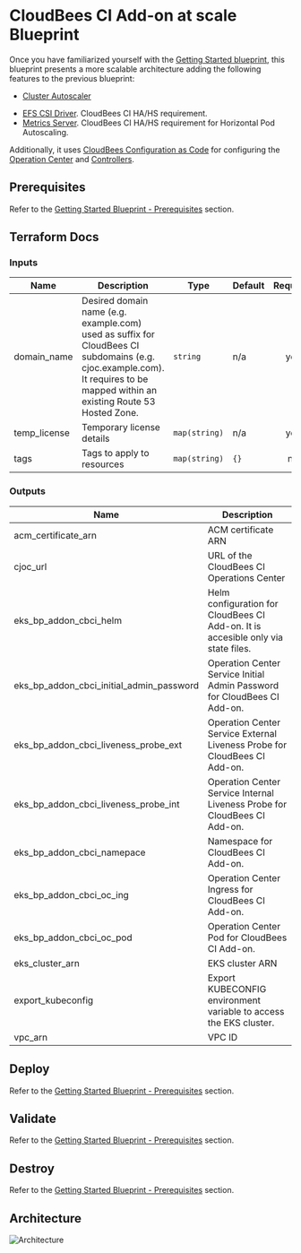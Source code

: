 # CloudBees CI Add-on at scale Blueprint

Once you have familiarized yourself with the [Getting Started blueprint](../01-getting-started/README.md), this blueprint presents a more scalable architecture adding the following features to the previous blueprint:

- [Cluster Autoscaler](https://aws-ia.github.io/terraform-aws-eks-blueprints-addons/main/addons/cluster-autoscaler/)
<!-- - [Node Termination Handler](https://aws-ia.github.io/terraform-aws-eks-blueprints-addons/main/addons/aws-node-termination-handler/) -->
- [EFS CSI Driver](https://aws-ia.github.io/terraform-aws-eks-blueprints-addons/main/addons/aws-efs-csi-driver/). CloudBees CI HA/HS requirement.
- [Metrics Server](https://aws-ia.github.io/terraform-aws-eks-blueprints-addons/main/addons/aws-efs-csi-driver/). CloudBees CI HA/HS requirement for Horizontal Pod Autoscaling.

Additionally, it uses [CloudBees Configuration as Code](https://docs.cloudbees.com/docs/cloudbees-ci/latest/casc-oc/casc-intro) for configuring the [Operation Center](https://docs.cloudbees.com/docs/cloudbees-ci/latest/casc-oc/) and [Controllers](https://docs.cloudbees.com/docs/cloudbees-ci/latest/casc-controller/).

## Prerequisites

Refer to the [Getting Started Blueprint - Prerequisites](../01-getting-started/README.md#prerequisites) section.

## Terraform Docs

<!-- BEGIN_TF_DOCS -->
### Inputs

| Name | Description | Type | Default | Required |
|------|-------------|------|---------|:--------:|
| domain_name | Desired domain name (e.g. example.com) used as suffix for CloudBees CI subdomains (e.g. cjoc.example.com). It requires to be mapped within an existing Route 53 Hosted Zone. | `string` | n/a | yes |
| temp_license | Temporary license details | `map(string)` | n/a | yes |
| tags | Tags to apply to resources | `map(string)` | `{}` | no |

### Outputs

| Name | Description |
|------|-------------|
| acm_certificate_arn | ACM certificate ARN |
| cjoc_url | URL of the CloudBees CI Operations Center |
| eks_bp_addon_cbci_helm | Helm configuration for CloudBees CI Add-on. It is accesible only via state files. |
| eks_bp_addon_cbci_initial_admin_password | Operation Center Service Initial Admin Password for CloudBees CI Add-on. |
| eks_bp_addon_cbci_liveness_probe_ext | Operation Center Service External Liveness Probe for CloudBees CI Add-on. |
| eks_bp_addon_cbci_liveness_probe_int | Operation Center Service Internal Liveness Probe for CloudBees CI Add-on. |
| eks_bp_addon_cbci_namepace | Namespace for CloudBees CI Add-on. |
| eks_bp_addon_cbci_oc_ing | Operation Center Ingress for CloudBees CI Add-on. |
| eks_bp_addon_cbci_oc_pod | Operation Center Pod for CloudBees CI Add-on. |
| eks_cluster_arn | EKS cluster ARN |
| export_kubeconfig | Export KUBECONFIG environment variable to access the EKS cluster. |
| vpc_arn | VPC ID |
<!-- END_TF_DOCS -->

## Deploy

Refer to the [Getting Started Blueprint - Prerequisites](../01-getting-started/README.md#deploy) section.

## Validate

Refer to the [Getting Started Blueprint - Prerequisites](../01-getting-started/README.md#validate) section.

## Destroy

Refer to the [Getting Started Blueprint - Prerequisites](../01-getting-started/README.md#destroy) section.

## Architecture

![Architecture]()

